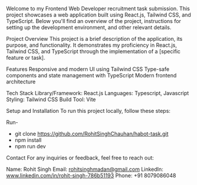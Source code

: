 Welcome to my Frontend Web Developer recruitment task submission. This project showcases a web application built using React.js, Tailwind CSS, and TypeScript. Below you'll find an overview of the project, instructions for setting up the development environment, and other relevant details.

Project Overview
This project is a brief description of the application, its purpose, and functionality. It demonstrates my proficiency in React.js, Tailwind CSS, and TypeScript through the implementation of a [specific feature or task].

Features
Responsive and modern UI using Tailwind CSS
Type-safe components and state management with TypeScript
Modern frontend architecture

Tech Stack
Library/Framework: React.js
Languages: Typescript, Javascript
Styling: Tailwind CSS
Build Tool: Vite

Setup and Installation
To run this project locally, follow these steps:

Run-
- git clone https://github.com/RohitSinghChauhan/habot-task.git
- npm install
- npm run dev

Contact
For any inquiries or feedback, feel free to reach out:

Name: Rohit Singh
Email: rohitsinghmadan@gmail.com
LinkedIn: www.linkedin.com/in/rohit-singh-786b51193
Phone: +91 8079086048
